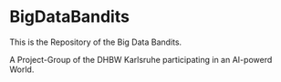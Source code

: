 # BigDataBandits
This is the Repository of the Big Data Bandits.

A Project-Group of the DHBW Karlsruhe participating in an AI-powerd World.
